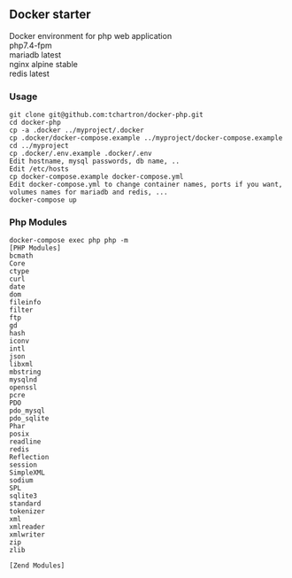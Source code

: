 ## Docker starter  

Docker environment for php web application  
php7.4-fpm  
mariadb latest  
nginx alpine stable  
redis latest  

### Usage
```
git clone git@github.com:tchartron/docker-php.git
cd docker-php
cp -a .docker ../myproject/.docker
cp .docker/docker-compose.example ../myproject/docker-compose.example
cd ../myproject
cp .docker/.env.example .docker/.env
Edit hostname, mysql passwords, db name, .. 
Edit /etc/hosts
cp docker-compose.example docker-compose.yml
Edit docker-compose.yml to change container names, ports if you want, volumes names for mariadb and redis, ...
docker-compose up
```

### Php Modules  
```
docker-compose exec php php -m
[PHP Modules]
bcmath
Core
ctype
curl
date
dom
fileinfo
filter
ftp
gd
hash
iconv
intl
json
libxml
mbstring
mysqlnd
openssl
pcre
PDO
pdo_mysql
pdo_sqlite
Phar
posix
readline
redis
Reflection
session
SimpleXML
sodium
SPL
sqlite3
standard
tokenizer
xml
xmlreader
xmlwriter
zip
zlib

[Zend Modules]
```
